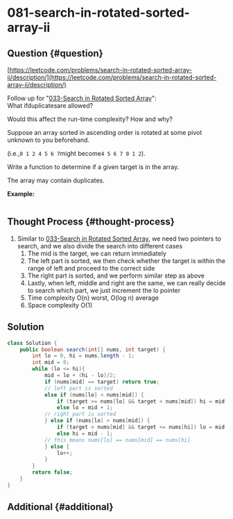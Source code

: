 # 081-search-in-rotated-sorted-array-ii

## Question {#question}

[https://leetcode.com/problems/search-in-rotated-sorted-array-ii/description/](https://leetcode.com/problems/search-in-rotated-sorted-array-ii/description/)

Follow up for "[033-Search in Rotated Sorted Array](033-search-in-rotated-sorted-array.md)":  
What ifduplicatesare allowed?

Would this affect the run-time complexity? How and why?

Suppose an array sorted in ascending order is rotated at some pivot unknown to you beforehand.

\(i.e.,`0 1 2 4 5 6 7`might become`4 5 6 7 0 1 2`\).

Write a function to determine if a given target is in the array.

The array may contain duplicates.

**Example:**

```text

```

## Thought Process {#thought-process}

1. Similar to [033-Search in Rotated Sorted Array](033-search-in-rotated-sorted-array.md), we need two pointers to search, and we also divide the search into different cases
   1. The mid is the target, we can return immediately
   2. The left part is sorted, we then check whether the target is within the range of left and proceed to the correct side
   3. The right part is sorted, and we perform similar step as above
   4. Lastly, when left, middle and right are the same, we can really decide to search which part, we just increment the lo pointer
   5. Time complexity O\(n\) worst, O\(log n\) average
   6. Space complexity O\(1\)

## Solution

```java
class Solution {
    public boolean search(int[] nums, int target) {
        int lo = 0, hi = nums.length - 1;
        int mid = 0;
        while (lo <= hi){
            mid = lo + (hi - lo)/2;
            if (nums[mid] == target) return true;
            // left part is sorted
            else if (nums[lo] < nums[mid]) {
                if (target >= nums[lo] && target < nums[mid]) hi = mid - 1;
                else lo = mid + 1;
            // right part is sorted
            } else if (nums[lo] > nums[mid]) {
                if (target > nums[mid] && target <= nums[hi]) lo = mid + 1;
                else hi = mid - 1;
            // this means nums[lo] == nums[mid] == nums[hi]
            } else {
                lo++;
            }
        }
        return false;
    }
}
```

## Additional {#additional}

